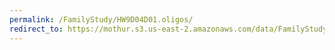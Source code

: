 ```yaml
---
permalink: /FamilyStudy/HW9D04D01.oligos/
redirect_to: https://mothur.s3.us-east-2.amazonaws.com/data/FamilyStudy/HW9D04D01.oligos
---
```



